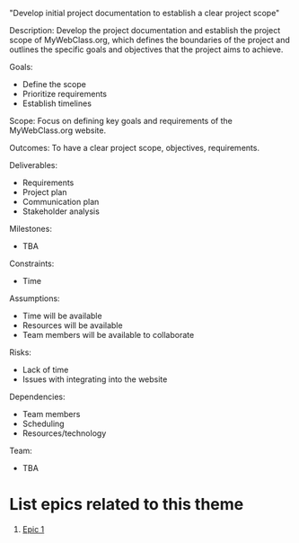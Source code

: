 "Develop initial project documentation to establish a clear project scope"

Description: Develop the project documentation and establish the project scope of MyWebClass.org, which defines the boundaries of the project and outlines the specific goals and objectives that the project aims to achieve.

Goals: 
- Define the scope
- Prioritize requirements
- Establish timelines

Scope: Focus on defining key goals and requirements of the MyWebClass.org website.

Outcomes: To have a clear project scope, objectives, requirements.

Deliverables: 
- Requirements 
- Project plan
- Communication plan
- Stakeholder analysis

Milestones: 
- TBA

Constraints:
- Time

Assumptions: 
- Time will be available
- Resources will be available 
- Team members will be available to collaborate

Risks: 
- Lack of time 
- Issues with integrating into the website

Dependencies: 
- Team members
- Scheduling
- Resources/technology

Team: 
- TBA

# List epics related to this theme
1. [Epic 1](documentation/templates/theme/initiatives/epics/epic_template.md)